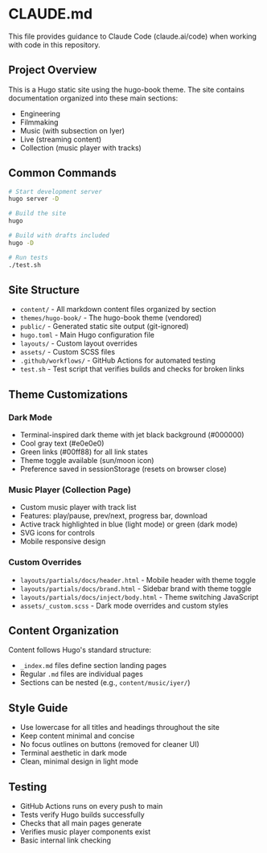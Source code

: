 # CLAUDE.md

This file provides guidance to Claude Code (claude.ai/code) when working with code in this repository.

## Project Overview

This is a Hugo static site using the hugo-book theme. The site contains documentation organized into these main sections:
- Engineering
- Filmmaking  
- Music (with subsection on Iyer)
- Live (streaming content)
- Collection (music player with tracks)

## Common Commands

```bash
# Start development server
hugo server -D

# Build the site
hugo

# Build with drafts included
hugo -D

# Run tests
./test.sh
```

## Site Structure

- `content/` - All markdown content files organized by section
- `themes/hugo-book/` - The hugo-book theme (vendored)
- `public/` - Generated static site output (git-ignored)
- `hugo.toml` - Main Hugo configuration file
- `layouts/` - Custom layout overrides
- `assets/` - Custom SCSS files
- `.github/workflows/` - GitHub Actions for automated testing
- `test.sh` - Test script that verifies builds and checks for broken links

## Theme Customizations

### Dark Mode
- Terminal-inspired dark theme with jet black background (#000000)
- Cool gray text (#e0e0e0)
- Green links (#00ff88) for all link states
- Theme toggle available (sun/moon icon)
- Preference saved in sessionStorage (resets on browser close)

### Music Player (Collection Page)
- Custom music player with track list
- Features: play/pause, prev/next, progress bar, download
- Active track highlighted in blue (light mode) or green (dark mode)
- SVG icons for controls
- Mobile responsive design

### Custom Overrides
- `layouts/partials/docs/header.html` - Mobile header with theme toggle
- `layouts/partials/docs/brand.html` - Sidebar brand with theme toggle
- `layouts/partials/docs/inject/body.html` - Theme switching JavaScript
- `assets/_custom.scss` - Dark mode overrides and custom styles

## Content Organization

Content follows Hugo's standard structure:
- `_index.md` files define section landing pages
- Regular `.md` files are individual pages
- Sections can be nested (e.g., `content/music/iyer/`)

## Style Guide

- Use lowercase for all titles and headings throughout the site
- Keep content minimal and concise
- No focus outlines on buttons (removed for cleaner UI)
- Terminal aesthetic in dark mode
- Clean, minimal design in light mode

## Testing

- GitHub Actions runs on every push to main
- Tests verify Hugo builds successfully
- Checks that all main pages generate
- Verifies music player components exist
- Basic internal link checking